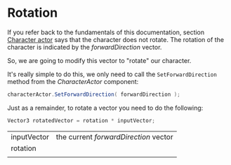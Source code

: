 # Rotation

If you refer back to the fundamentals of this documentation, section [Character actor](../../fundamentals/untitled/character-actor.md#orientation) says that the character does not rotate. The rotation of the character is indicated by the _forwardDirection_ vector.

So, we are going to modify this vector to "rotate" our character. 

It's really simple to do this, we only need to call the `SetForwardDirection` method from the _CharacterActor_ component:

```csharp
characterActor.SetForwardDirection( forwardDirection );
```

Just as a remainder, to rotate a vector you need to do the following:

```csharp
Vector3 rotatedVector = rotation * inputVector;
```

|  |  |
| :--- | :--- |
| inputVector | the current _forwardDirection_ vector |
| rotation |  |
|  |  |

